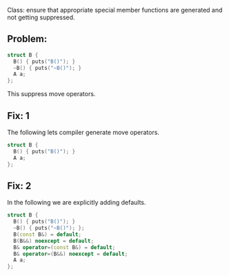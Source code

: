 Class: ensure that appropriate special member functions are generated and not getting suppressed.

## Problem:
```cpp
struct B {
  B() { puts("B()"); }
  ~B() { puts("~B()"); }
  A a;
};
```
This suppress move operators.

## Fix: 1
The following lets compiler generate move operators.
```cpp
struct B {
  B() { puts("B()"); }
  A a;
};
```
## Fix: 2
In the following we are explicitly adding defaults.
```cpp
struct B {
  B() { puts("B()"); }
  ~B() { puts("~B()"); };
  B(const B&) = default;
  B(B&&) noexcept = default;
  B& operator=(const B&) = default;
  B& operator=(B&&) noexcept = default;
  A a;
};
```
